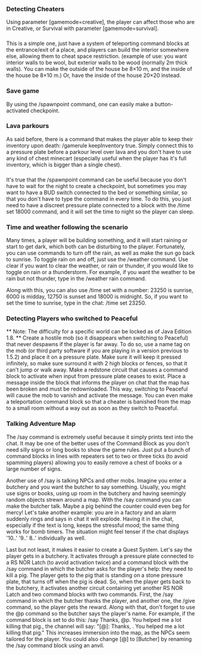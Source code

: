 ### Detecting Cheaters
Using parameter [gamemode=creative], the player can affect those who are in Creative, or Survival with parameter [gamemode=survival].

### 
This is a simple one, just have a system of teleporting command blocks at the entrance/exit of a place, and players can build the interior somewhere else, allowing them to cheat space restriction. (example of use: you want interior walls to be wool, but exterior walls to be wood (normally 2m thick walls).
You can make the outside of the house be 8×10 m, and the inside of the house be 8×10 m.) Or, have the inside of the house 20×20 instead.

### Save game
By using the /spawnpoint command, one can easily make a button-activated checkpoint.

### Lava parkours
As said before, there is a command that makes the player able to keep their inventory upon death: /gamerule keepInventory true. Simply connect this to a pressure plate before a parkour level over lava and you don't have to use any kind of chest minecart (especially useful when the player has it's full inventory, which is bigger than a single chest).

### 
It's true that the /spawnpoint command can be useful because you don't have to wait for the night to create a checkpoint, but sometimes you may want to have a BUD switch connected to the bed or something similar, so that you don't have to type the command in every time. To do this, you just need to have a discreet pressure plate connected to a block with the /time set 18000 command, and it will set the time to night so the player can sleep.

### Time and weather following the scenario
Many times, a player will be building something, and it will start raining or start to get dark, which both can be disturbing to the player. Fortunately, you can use commands to turn off the rain, as well as make the sun go back to sunrise. To toggle rain on and off, just use the /weather command. Use clear if you want to clear the weather, or rain or thunder, if you would like to toggle on rain or a thunderstorm. For example, if you want the weather to be rain but not thunder, type in the /weather rain command. 

Along with this, you can also use /time set with a number: 23250 is sunrise, 6000 is midday, 12750 is sunset and 18000 is midnight. So, if you want to set the time to sunrise, type in the chat: /time set 23250.

### Detecting Players who switched to Peaceful
** Note:  The difficulty for a specific world can be locked as of Java Edition 1.8. **
Create a hostile mob (so it disappears when switching to Peaceful) that never despawns if the player is far away. To do so, use a name tag on the mob (or third party software if you are playing in a version previous to 1.5.2) and place it on a pressure plate. Make sure it will keep it pressed infinitely, so make sure surround it with 2 high blocks or fences, so that it can't jump or walk away. Make a redstone circuit that causes a command block to activate when input from pressure plate ceases to exist. Place a message inside the block that informs the player on chat that the map has been broken and must be redownloaded. This way, switching to Peaceful will cause the mob to vanish and activate the message. You can even make a teleportation command block so that a cheater is banished from the map to a small room without a way out as soon as they switch to Peaceful.

### Talking Adventure Map
The /say command is extremely useful because it simply prints text into the chat. It may be one of the better uses of the Command Block as you don't need silly signs or long books to show the game rules. Just put a bunch of command blocks in lines with repeaters set to two or three ticks (to avoid spamming players) allowing you to easily remove a chest of books or a large number of signs. 

Another use of /say is talking NPCs and other mobs. Imagine you enter a butchery and you want the butcher to say something. Usually, you might use signs or books, using up room in the butchery and having seemingly random objects strewn around a map. With the /say command you can make the butcher talk. Maybe a pig behind the counter could even beg for mercy! Let's take another example: you are in a factory and an alarm suddenly rings and says in chat it will explode. Having it in the chat, especially if the text is long, keeps the stressful mood; the same thing works for bomb timers. The situation might feel tenser if the chat displays '10..' '9..' 8..' individually as well.

Last but not least, it makes it easier to create a Quest System. Let's say the player gets in a butchery. It activates through a pressure plate connected to a RS NOR Latch (to avoid activation twice) and a command block with the /say command in which the butcher asks for the player's help: they need to kill a pig. The player gets to the pig that is standing on a stone pressure plate, that turns off when the pig is dead. So, when the player gets back to the butchery, it activates another circuit containing yet another RS NOR Latch and two command blocks with two commands. First, the /say command in which the butcher thanks the player, and another one, the /give command, so the player gets the reward. Along with that, don't forget to use the @p command so the butcher says the player's name. For example, if the command block is set to do this: /say Thanks, @p. You helped me a lot killing that pig., the channel will say: "[@]: Thanks, <name of the player>. You helped me a lot killing that pig." This increases immersion into the map, as the NPCs seem tailored for the player. You could also change [@] to [Butcher] by renaming the /say command block using an anvil.

